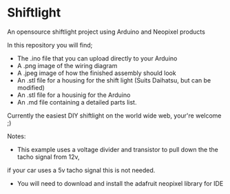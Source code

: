 # Shiftlight
An opensource shiftlight project using Arduino and Neopixel products

In this repository you will find;
- The .ino file that you can upload directly to your Arduino 
- A .png image of the wiring diagram
- A .jpeg image of how the finished assembly should look
- An .stl file for a housing for the shift light (Suits Daihatsu, but can be modified)
- An .stl file for a housinig for the Arduino
- An .md file containing a detailed parts list.

Currently the easiest DIY shiftlight on the world wide web, your're welcome ;)


Notes:


- This example uses a voltage divider and transistor to pull down the the tacho signal from 12v,

if your car uses a 5v tacho signal this is not needed.


- You will need to download and install the adafruit neopixel library for IDE

